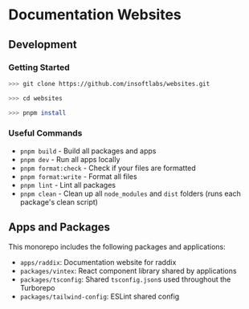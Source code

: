 # Documentation Websites

## Development

### Getting Started

```bash
>>> git clone https://github.com/insoftlabs/websites.git

>>> cd websites

>>> pnpm install
```

### Useful Commands

- `pnpm build` - Build all packages and apps
- `pnpm dev` - Run all apps locally
- `pnpm format:check` - Check if your files are formatted
- `pnpm format:write` - Format all files
- `pnpm lint` - Lint all packages
- `pnpm clean` - Clean up all `node_modules` and `dist` folders (runs each package's clean script)

## Apps and Packages

This monorepo includes the following packages and applications:

- `apps/raddix`: Documentation website for raddix
- `packages/vintex`: React component library shared by applications
- `packages/tsconfig`: Shared `tsconfig.json`s used throughout the Turborepo
- `packages/tailwind-config`: ESLint shared config
